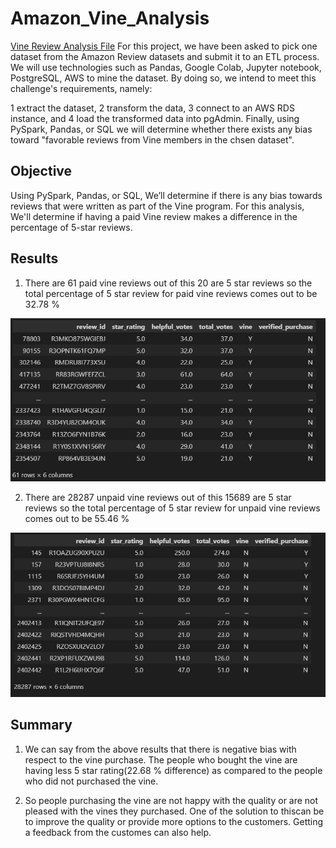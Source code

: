 # Amazon_Vine_Analysis
[Vine Review Analysis File](https://github.com/pranavspatel/Amazon_Vine_Analysis/blob/main/Vine_review_analysis.ipynb)
For this project, we have been asked to pick one dataset from the Amazon Review datasets and submit it to an ETL process. We will use technologies such as Pandas, Google Colab, Jupyter notebook, PostgreSQL, AWS to mine the dataset. By doing so, we intend to meet this challenge's requirements, namely:

1 extract the dataset,
2 transform the data,
3 connect to an AWS RDS instance, and
4 load the transformed data into pgAdmin. Finally, using PySpark, Pandas, or SQL we will determine whether there 
  exists any bias toward "favorable reviews from Vine members in the chsen dataset".

## Objective
Using PySpark, Pandas, or SQL, We’ll determine if there is any bias towards reviews that were written as part of the Vine program. For this analysis, We'll determine if having a paid Vine review makes a difference in the percentage of 5-star reviews.

## Results
1. There are 61 paid vine reviews out of this 20 are 5 star reviews so the total percentage of 5 star review for paid vine reviews comes out to be 32.78 %

![alt text](https://github.com/pranavspatel/Amazon_Vine_Analysis/blob/main/resources/1.jpg)


2. There are 28287 unpaid vine reviews out of this 15689 are 5 star reviews so the total percentage of 5 star review for unpaid vine reviews comes out to be 55.46 %

![alt text](https://github.com/pranavspatel/Amazon_Vine_Analysis/blob/main/resources/2.jpg)

## Summary

1. We can say from the above results that there is negative bias with respect to the vine purchase. The people who bought the vine are having less 5 star rating(22.68 % difference) as compared to the people who did not purchased the vine.

2. So people purchasing the vine are not happy with the quality or are not pleased with the vines they purchased. One of the solution to thiscan be to improve the quality or provide more options to the customers. Getting a feedback from the customes can also help.